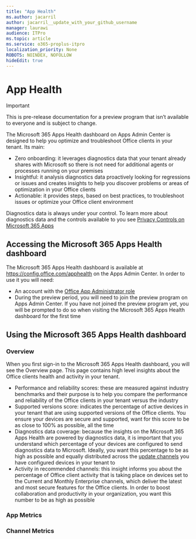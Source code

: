 ```yaml
---
title: "App Health"
ms.author: jacarril
author: jacarril__update_with_your_github_username
manager: laurawi
audience: ITPro
ms.topic: article
ms.service: o365-proplus-itpro
localization_priority: None
ROBOTS: NOINDEX, NOFOLLOW
hideEdit: true
---
```


# App Health

> [!IMPORTANT]
> This is pre-release documentation for a preview program that isn’t available to everyone and is subject to change.

The Microsoft 365 Apps Health dashboard on Apps Admin Center is designed to help you optimize and troubleshoot Office clients in your tenant. Its main:

- Zero onboarding: it leverages diagnostics data that your tenant already shares with Microsoft so there is not need for additional agents or processes running on your premises
- Insightful: it analysis diagnostics data proactively looking for regressions or issues and creates insights to help you discover problems or areas of optimization in your Office clients
- Actionable: it provides steps, based on best practices, to troubleshoot issues or optimize your Office client environment

Diagnostics data is always under your control. To learn more about diagnostics data and the controls available to you see [Privacy Controls on Microsoft 365 Apps](https://docs.microsoft.com/en-us/deployoffice/privacy/overview-privacy-controls)

## Accessing the Microsoft 365 Apps Health dashboard
The Microsoft 365 Apps Health dashboard is available at https://config.office.com/apphealth on the Apps Admin Center. In order to use it you will need:
- An account with the [Office App Administrator role ](https://docs.microsoft.com/azure/active-directory/users-groups-roles/directory-assign-admin-roles#office-apps-administrator-permissions) 
- During the preview period, you will need to join the preview program on Apps Admin Center. If you have not joined the preview program yet, you will be prompted to do so when visiting the Microsoft 365 Apps Health dashboard for the first time

## Using the Microsoft 365 Apps Health dashboard
### Overview
When you first sign-in to the Microsoft 365 Apps Health dashboard, you will see the Overview page. This page contains high level insights about the Office clients health and activity in your tenant. 
- Performance and reliability scores: these are measured against industry benchmarks and their purpose is to help you compare  the performance and reliability of the Office clients in your tenant versus the industry
- Supported versions score: indicates the percentage of active devices in your tenant that are using supported versions of the Office clients. You ensure your devices are secure and supported, want for this score to be as close to 100% as possible, all the time
- Diagnostics data coverage: because the insights on the Microsoft 365 Apps Health are powered by diagnostics data, it is important that you understand which percentage of your devices are configured to send diagnostics data to Microsoft. Ideally, you want this percentage to be as high as possible and equally distributed across the [update channels](https://docs.microsoft.com/en-us/deployoffice/overview-update-channels) you have configured devices in your tenant to
- Activity in recommended channels: this insight informs you about the percentage of Office client activity that is taking place on devices set to the Current and Monthly Enterprise channels, which deliver the latest and most secure features for the Office clients. In order to boost collaboration and productivity in your organization, you want this number to be as high as possible

### App Metrics
### Channel Metrics
